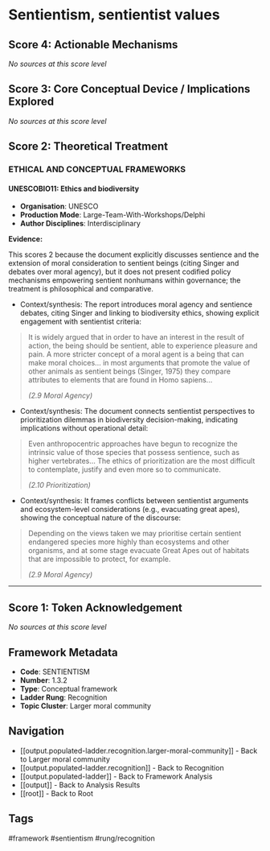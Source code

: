 # Sentientism, sentientist values

## Score 4: Actionable Mechanisms

*No sources at this score level*

## Score 3: Core Conceptual Device / Implications Explored

*No sources at this score level*

## Score 2: Theoretical Treatment

### ETHICAL AND CONCEPTUAL FRAMEWORKS

#### UNESCOBIO11: Ethics and biodiversity

- **Organisation**: UNESCO
- **Production Mode**: Large-Team-With-Workshops/Delphi
- **Author Disciplines**: Interdisciplinary

**Evidence:**

This scores 2 because the document explicitly discusses sentience and the extension of moral consideration to sentient beings (citing Singer and debates over moral agency), but it does not present codified policy mechanisms empowering sentient nonhumans within governance; the treatment is philosophical and comparative.

- Context/synthesis: The report introduces moral agency and sentience debates, citing Singer and linking to biodiversity ethics, showing explicit engagement with sentientist criteria: 

> It is widely argued that in order to have an interest in the result of action, the being should be sentient, able to experience pleasure and pain. A more stricter concept of a moral agent is a being that can make moral choices... in most arguments that promote the value of other animals as sentient beings (Singer, 1975) they compare attributes to elements that are found in Homo sapiens...
>
> *(2.9 Moral Agency)*


- Context/synthesis: The document connects sentientist perspectives to prioritization dilemmas in biodiversity decision-making, indicating implications without operational detail: 

> Even anthropocentric approaches have begun to recognize the intrinsic value of those species that possess sentience, such as higher vertebrates... The ethics of prioritization are the most difficult to contemplate, justify and even more so to communicate.
>
> *(2.10 Prioritization)*


- Context/synthesis: It frames conflicts between sentientist arguments and ecosystem-level considerations (e.g., evacuating great apes), showing the conceptual nature of the discourse: 

> Depending on the views taken we may prioritise certain sentient endangered species more highly than ecosystems and other organisms, and at some stage evacuate Great Apes out of habitats that are impossible to protect, for example.
>
> *(2.9 Moral Agency)*



---

## Score 1: Token Acknowledgement

*No sources at this score level*

## Framework Metadata

- **Code**: SENTIENTISM
- **Number**: 1.3.2
- **Type**: Conceptual framework
- **Ladder Rung**: Recognition
- **Topic Cluster**: Larger moral community

## Navigation

- [[output.populated-ladder.recognition.larger-moral-community]] - Back to Larger moral community
- [[output.populated-ladder.recognition]] - Back to Recognition
- [[output.populated-ladder]] - Back to Framework Analysis
- [[output]] - Back to Analysis Results
- [[root]] - Back to Root

## Tags

#framework #sentientism #rung/recognition
